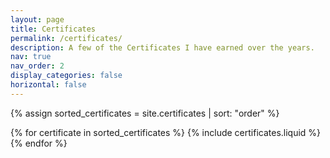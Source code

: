 ```yaml
---
layout: page
title: Certificates
permalink: /certificates/
description: A few of the Certificates I have earned over the years.
nav: true
nav_order: 2
display_categories: false
horizontal: false
---
```

<!-- pages/certificates.md -->
<div class="projects">

<!-- Display without categories -->
{% assign sorted_certificates = site.certificates | sort: "order" %}

<!-- Generate cards for each one -->
  <div class="row row-cols-1 row-cols-md-3">
    {% for certificate in sorted_certificates %}
      {% include certificates.liquid %}
    {% endfor %}
  </div>

</div>
